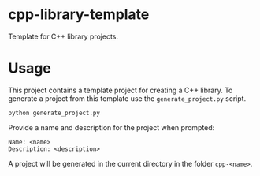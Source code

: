 # cpp-library-template
Template for C++ library projects.

# Usage
This project contains a template project for creating a C++ library. To generate
a project from this template use the `generate_project.py` script.

```
python generate_project.py
```

Provide a name and description for the project when prompted:

```
Name: <name>
Description: <description>
```

A project will be generated in the current directory in the folder `cpp-<name>`.